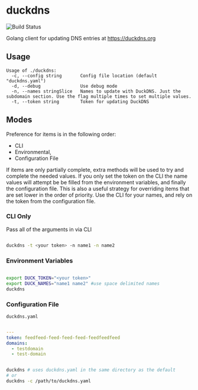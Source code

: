 # duckdns

![Build Status](https://travis-ci.org/invisiblethreat/duckdns.svg?branch=master)

Golang client for updating DNS entries at https://duckdns.org

## Usage

```
Usage of ./duckdns:
  -c, --config string       Config file location (default "duckdns.yaml")
  -d, --debug               Use debug mode
  -n, --names stringSlice   Names to update with DuckDNS. Just the subdomain section. Use the flag multiple times to set multiple values.
  -t, --token string        Token for updating DuckDNS
  ```

## Modes

Preference for items is in the following order:

* CLI
* Environmental,
* Configuration File

If items are only partially complete, extra methods will be used to try and complete the needed values. If you only set the token on the CLI the name values
will attempt be be filled from the environment variables, and finally the
configuration file. This is also a useful strategy for overriding items that are
set lower in the order of priority. Use the CLI for your names, and rely on the
token from the configuration file.

### CLI Only

Pass all of the arguments in via CLI

```bash

duckdns -t <your token> -n name1 -n name2

```

### Environment Variables

```bash

export DUCK_TOKEN="<your token>"
export DUCK_NAMES="name1 name2" #use space delimited names
duckdns

```

### Configuration File

`duckdns.yaml`

```yaml

---
token: feedfeed-feed-feed-feed-feedfeedfeed
domains:
  - testdomain
  - test-domain

  ```

```bash

duckdns # uses duckdns.yaml in the same directory as the default
# or
duckdns -c /path/to/duckdns.yaml

```